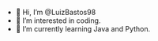 - 👋 Hi, I’m @LuizBastos98
- 👀 I’m interested in coding.
- 🌱 I’m currently learning Java and Python.


<!---
LuizBastos98/LuizBastos98 is a ✨ special ✨ repository because its `README.md` (this file) appears on your GitHub profile.
You can click the Preview link to take a look at your changes.
--->
